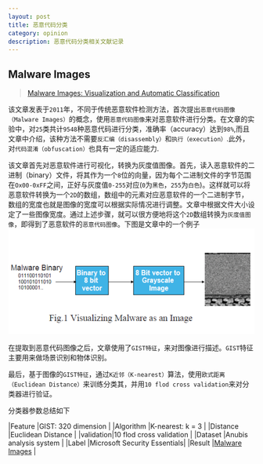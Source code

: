 ```yaml
---
layout: post
title: 恶意代码分类
category: opinion
description: 恶意代码分类相关文献记录
---
```


## Malware Images

> [Malware Images: Visualization and Automatic Classification][]

该文章发表于`2011`年，不同于传统恶意软件检测方法，首次提出`恶意代码图像（Malware Images）`的概念，使用`恶意代码图像`来对恶意软件进行分类。在文章的实验中，对`25`类共计`9548`种恶意代码进行分类，准确率（accuracy）达到`98%`,而且文章中介绍，该种方法不需要`反汇编（disassembly）`和`执行（execution）`.此外，对`代码混淆（obfuscation）`也具有一定的适应能力.

该文章首先对恶意软件进行可视化，转换为灰度值图像。首先，读入恶意软件的二进制（binary）文件，将其作为一个`8`位的向量，因为每个二进制文件的字节范围在`Ox00-0xFF`之间，正好与灰度值`0-255`对应(`0`为`黑色`，`255`为`白色`)。这样就可以将恶意软件转换为一个`2D`的数组，数组中的元素对应恶意软件的一个二进制字节，数组的宽度也就是图像的宽度可以根据实际情况进行调整。文章中根据文件大小设定了一些图像宽度。通过上述步骤，就可以很方便地将这个`2D`数组转换为`灰度值图像`，即得到了恶意软件的`恶意代码图像`。下图是文章中的一个例子
![Malware1](../../images/malware/mal-1.jpg)

在提取到恶意代码图像之后，文章使用了`GIST特征`，来对图像进行描述。`GIST`特征主要用来做场景识别和物体识别。

最后，基于图像的`GIST特征`，通过`K近邻（K-nearest）`算法，使用`欧式距离（Euclidean Distance）`来训练分类其，并用`10 flod cross validation`来对分类器进行验证。

分类器参数总结如下

|Feature   |GIST: 320 dimension          |
|Algorithm |K-nearest: k = 3             |
|Distance  |Euclidean Distance           |
|validation|10 flod cross validation     |
|Dataset   |Anubis analysis system       |
|Label     |Microsoft Security Essentials|
|Result    |[Malware Images][]           |

[Malware Images: Visualization and Automatic Classification]: http://dl.acm.org/citation.cfm?id=2016908
[Malware Images]: http://vision.ece.ucsb.edu/~lakshman/malware_images/album
